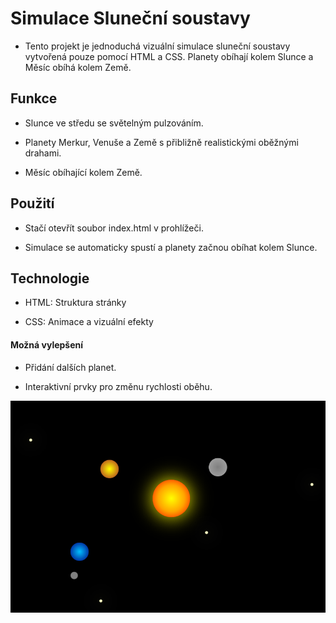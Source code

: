 # Simulace Sluneční soustavy

- Tento projekt je jednoduchá vizuální simulace sluneční soustavy vytvořená pouze pomocí HTML a CSS. Planety obíhají kolem Slunce a Měsíc obíhá kolem Země.

## Funkce

- Slunce ve středu se světelným pulzováním.

- Planety Merkur, Venuše a Země s přibližně realistickými oběžnými drahami.

- Měsíc obíhající kolem Země.

## Použití

- Stačí otevřít soubor index.html v prohlížeči.

- Simulace se automaticky spustí a planety začnou obíhat kolem Slunce.

## Technologie

- HTML: Struktura stránky

- CSS: Animace a vizuální efekty

#### Možná vylepšení

- Přidání dalších planet.

- Interaktivní prvky pro změnu rychlosti oběhu.

![obrázek solárního systému](solarni_system_celek.png)

